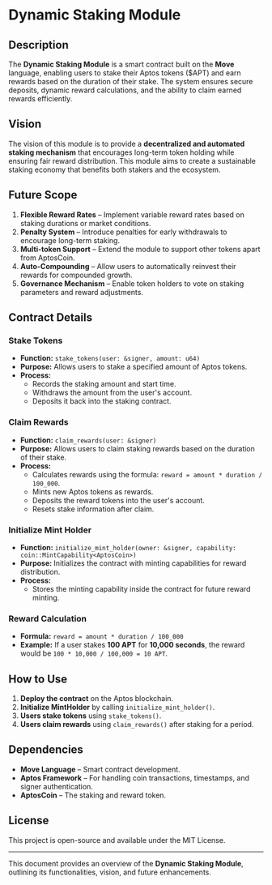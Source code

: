 # Dynamic Staking Module

## Description
The **Dynamic Staking Module** is a smart contract built on the **Move** language, enabling users to stake their Aptos tokens ($APT) and earn rewards based on the duration of their stake. The system ensures secure deposits, dynamic reward calculations, and the ability to claim earned rewards efficiently.

## Vision
The vision of this module is to provide a **decentralized and automated staking mechanism** that encourages long-term token holding while ensuring fair reward distribution. This module aims to create a sustainable staking economy that benefits both stakers and the ecosystem.

## Future Scope
1. **Flexible Reward Rates** – Implement variable reward rates based on staking durations or market conditions.
2. **Penalty System** – Introduce penalties for early withdrawals to encourage long-term staking.
3. **Multi-token Support** – Extend the module to support other tokens apart from AptosCoin.
4. **Auto-Compounding** – Allow users to automatically reinvest their rewards for compounded growth.
5. **Governance Mechanism** – Enable token holders to vote on staking parameters and reward adjustments.

## Contract Details

### **Stake Tokens**
- **Function:** `stake_tokens(user: &signer, amount: u64)`
- **Purpose:** Allows users to stake a specified amount of Aptos tokens.
- **Process:**
  - Records the staking amount and start time.
  - Withdraws the amount from the user's account.
  - Deposits it back into the staking contract.

### **Claim Rewards**
- **Function:** `claim_rewards(user: &signer)`
- **Purpose:** Allows users to claim staking rewards based on the duration of their stake.
- **Process:**
  - Calculates rewards using the formula: `reward = amount * duration / 100_000`.
  - Mints new Aptos tokens as rewards.
  - Deposits the reward tokens into the user's account.
  - Resets stake information after claim.

### **Initialize Mint Holder**
- **Function:** `initialize_mint_holder(owner: &signer, capability: coin::MintCapability<AptosCoin>)`
- **Purpose:** Initializes the contract with minting capabilities for reward distribution.
- **Process:**
  - Stores the minting capability inside the contract for future reward minting.

### **Reward Calculation**
- **Formula:** `reward = amount * duration / 100_000`
- **Example:** If a user stakes **100 APT** for **10,000 seconds**, the reward would be `100 * 10,000 / 100,000 = 10 APT`.

## How to Use
1. **Deploy the contract** on the Aptos blockchain.
2. **Initialize MintHolder** by calling `initialize_mint_holder()`.
3. **Users stake tokens** using `stake_tokens()`.
4. **Users claim rewards** using `claim_rewards()` after staking for a period.

## Dependencies
- **Move Language** – Smart contract development.
- **Aptos Framework** – For handling coin transactions, timestamps, and signer authentication.
- **AptosCoin** – The staking and reward token.

## License
This project is open-source and available under the MIT License.

---
This document provides an overview of the **Dynamic Staking Module**, outlining its functionalities, vision, and future enhancements.

